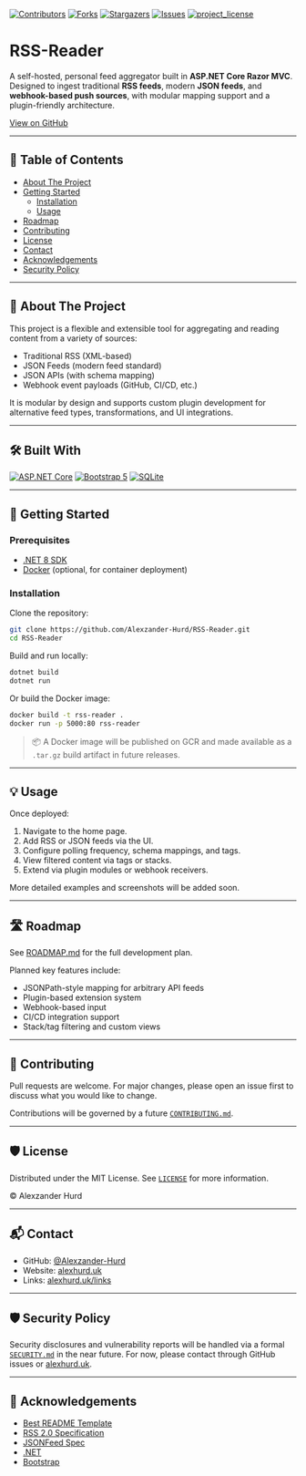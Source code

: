 [![Contributors][contributors-shield]][contributors-url]
[![Forks][forks-shield]][forks-url]
[![Stargazers][stars-shield]][stars-url]
[![Issues][issues-shield]][issues-url]
[![project_license][license-shield]][license-url]

# RSS-Reader

A self-hosted, personal feed aggregator built in **ASP.NET Core Razor MVC**. Designed to ingest traditional **RSS feeds**, modern **JSON feeds**, and **webhook-based push sources**, with modular mapping support and a plugin-friendly architecture.

[View on GitHub](https://github.com/Alexzander-Hurd/RSS-Reader)

---

## 📜 Table of Contents

- [About The Project](#about-the-project)
- [Getting Started](#getting-started)
  - [Installation](#installation)
  - [Usage](#usage)
- [Roadmap](#roadmap)
- [Contributing](#contributing)
- [License](#license)
- [Contact](#contact)
- [Acknowledgements](#acknowledgements)
- [Security Policy](#security-policy)

---

## 🧠 About The Project

This project is a flexible and extensible tool for aggregating and reading content from a variety of sources:

- Traditional RSS (XML-based)
- JSON Feeds (modern feed standard)
- JSON APIs (with schema mapping)
- Webhook event payloads (GitHub, CI/CD, etc.)

It is modular by design and supports custom plugin development for alternative feed types, transformations, and UI integrations.

---

## 🛠 Built With

[![ASP.NET Core](https://img.shields.io/badge/ASP.NET_Core-6E4C7F?style=for-the-badge&logo=dotnet&logoColor=white)](https://learn.microsoft.com/en-us/aspnet/core/introduction-to-aspnet-core)
[![Bootstrap 5](https://img.shields.io/badge/Bootstrap-7952B3?style=for-the-badge&logo=bootstrap&logoColor=white)](https://getbootstrap.com/)
[![SQLite](https://img.shields.io/badge/SQLite-003B57?style=for-the-badge&logo=sqlite&logoColor=white)](https://www.sqlite.org/index.html)

---

## 🚀 Getting Started

### Prerequisites

- [.NET 8 SDK](https://dotnet.microsoft.com/)
- [Docker](https://www.docker.com/) (optional, for container deployment)

### Installation

Clone the repository:

```bash
git clone https://github.com/Alexzander-Hurd/RSS-Reader.git
cd RSS-Reader
```

Build and run locally:

```bash
dotnet build
dotnet run
```

Or build the Docker image:

```bash
docker build -t rss-reader .
docker run -p 5000:80 rss-reader
```

> 📦 A Docker image will be published on GCR and made available as a `.tar.gz` build artifact in future releases.

---

## 💡 Usage

Once deployed:

1. Navigate to the home page.
2. Add RSS or JSON feeds via the UI.
3. Configure polling frequency, schema mappings, and tags.
4. View filtered content via tags or stacks.
5. Extend via plugin modules or webhook receivers.

More detailed examples and screenshots will be added soon.

---

## 🛣 Roadmap

See [ROADMAP.md](ROADMAP.md) for the full development plan.

Planned key features include:

- JSONPath-style mapping for arbitrary API feeds
- Plugin-based extension system
- Webhook-based input
- CI/CD integration support
- Stack/tag filtering and custom views

---

## 🤝 Contributing

Pull requests are welcome. For major changes, please open an issue first to discuss what you would like to change.

Contributions will be governed by a future [`CONTRIBUTING.md`](CONTRIBUTING.md).

---

## 🛡 License

Distributed under the MIT License. See [`LICENSE`](LICENSE) for more information.

© Alexzander Hurd

---

## 📬 Contact

- GitHub: [@Alexzander-Hurd](https://github.com/Alexzander-Hurd)
- Website: [alexhurd.uk](https://www.alexhurd.uk)
- Links: [alexhurd.uk/links](https://www.alexhurd.uk/links)

---

## 🛡 Security Policy

Security disclosures and vulnerability reports will be handled via a formal [`SECURITY.md`](SECURITY.md) in the near future. For now, please contact through GitHub issues or [alexhurd.uk](https://www.alexhurd.uk).

---

## 🙌 Acknowledgements

- [Best README Template](https://github.com/othneildrew/Best-README-Template)
- [RSS 2.0 Specification](https://www.rssboard.org/rss-specification)
- [JSONFeed Spec](https://jsonfeed.org/version/1)
- [.NET](https://dotnet.microsoft.com/)
- [Bootstrap](https://getbootstrap.com/)


[contributors-shield]: https://img.shields.io/github/contributors/Alexzander-Hurd/RSS-Reader.svg?style=for-the-badge
[contributors-url]: https://github.com/Alexzander-Hurd/RSS-Reader/graphs/contributors
[forks-shield]: https://img.shields.io/github/forks/Alexzander-Hurd/RSS-Reader.svg?style=for-the-badge
[forks-url]: https://github.com/Alexzander-Hurd/RSS-Reader/network/members
[stars-shield]: https://img.shields.io/github/stars/Alexzander-Hurd/RSS-Reader.svg?style=for-the-badge
[stars-url]: https://github.com/Alexzander-Hurd/RSS-Reader/stargazers
[issues-shield]: https://img.shields.io/github/issues/Alexzander-Hurd/RSS-Reader.svg?style=for-the-badge
[issues-url]: https://github.com/Alexzander-Hurd/RSS-Reader/issues
[license-shield]: https://img.shields.io/github/license/Alexzander-Hurd/RSS-Reader.svg?style=for-the-badge
[license-url]: https://github.com/Alexzander-Hurd/RSS-Reader/blob/master/LICENSE.txt